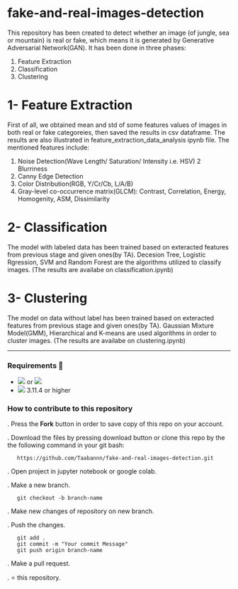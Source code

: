 # fake-and-real-images-detection
This repository has been created to detect whether an image (of jungle, sea or mountain) is real or fake, which means it is generated by Generative Adversarial Network(GAN).
It has been done in three phases: 
1. Feature Extraction
2. Classification
3. Clustering

# 1- Feature Extraction
First of all, we obtained mean and std of some features values of images in both real or fake categoreies, then saved the results in csv dataframe. The results are also illustrated in feature_extraction_data_analysis ipynb file.
The mentioned features include:
1. Noise Detection(Wave Length/ Saturation/ Intensity i.e. HSV)
2 Blurriness
3. Canny Edge Detection
4. Color Distribution(RGB, Y/Cr/Cb, L/A/B)
5. Gray-level co-occurrence matrix(GLCM): Contrast, Correlation, Energy, Homogenity, ASM, Dissimilarity

# 2- Classification
The model with labeled data has been trained based on exteracted features from previous stage and given ones(by TA). Decesion Tree, Logistic Rgression, SVM and Random Forest are the algorithms utilized to classify images. (The results are availabe on classification.ipynb)

# 3- Clustering
The model on data without label has been trained based on exteracted features from previous stage and given ones(by TA). Gaussian Mixture Model(GMM), Hierarchical and K-means are used algorithms in order to cluster images. (The results are availabe on clustering.ipynb)

-----------------------------------------------------------------------------------------------------------------------------------------------------------------------
### Requirements 🔧
* <img src="https://img.shields.io/badge/-Jupyter-05122A?style=flat&logo=jupyter"/> or <img src="https://img.shields.io/badge/-Google Colab-05122A?style=flat&logo=googlecolab"/>
* <img src="https://img.shields.io/badge/-Python-05122A?style=flat&logo=python"/> 3.11.4 or higher

### How to contribute to this repository 
. Press the **Fork** button in order to save copy of this repo on your account.

. Download the files by pressing download button or clone this repo by the the following command in your git bash:

       https://github.com/Taabannn/fake-and-real-images-detection.git
       
. Open project in jupyter notebook or google colab.

. Make a new branch.
 
       git checkout -b branch-name
. Make new changes of repository on new branch.

. Push the changes.

       git add .
       git commit -m "Your commit Message"
       git push origin branch-name
. Make a pull request.

. ⭐ this repository.
